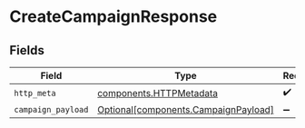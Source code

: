 # CreateCampaignResponse


## Fields

| Field                                                                              | Type                                                                               | Required                                                                           | Description                                                                        |
| ---------------------------------------------------------------------------------- | ---------------------------------------------------------------------------------- | ---------------------------------------------------------------------------------- | ---------------------------------------------------------------------------------- |
| `http_meta`                                                                        | [components.HTTPMetadata](../../models/components/httpmetadata.md)                 | :heavy_check_mark:                                                                 | N/A                                                                                |
| `campaign_payload`                                                                 | [Optional[components.CampaignPayload]](../../models/components/campaignpayload.md) | :heavy_minus_sign:                                                                 | Created                                                                            |